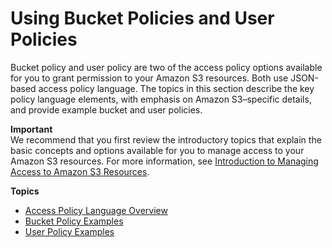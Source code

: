 # Using Bucket Policies and User Policies<a name="using-iam-policies"></a>

Bucket policy and user policy are two of the access policy options available for you to grant permission to your Amazon S3 resources\. Both use JSON\-based access policy language\. The topics in this section describe the key policy language elements, with emphasis on Amazon S3–specific details, and provide example bucket and user policies\.

**Important**  
We recommend that you first review the introductory topics that explain the basic concepts and options available for you to manage access to your Amazon S3 resources\. For more information, see [Introduction to Managing Access to Amazon S3 Resources](s3-access-control.md#intro-managing-access-s3-resources)\. 

**Topics**
+ [Access Policy Language Overview](access-policy-language-overview.md)
+ [Bucket Policy Examples](example-bucket-policies.md)
+ [User Policy Examples](example-policies-s3.md)